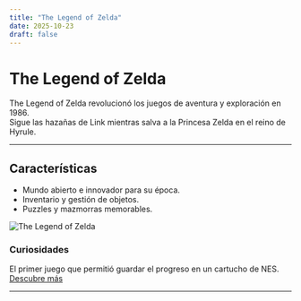 ```yaml
---
title: "The Legend of Zelda"
date: 2025-10-23
draft: false
---
```


# The Legend of Zelda

The Legend of Zelda revolucionó los juegos de aventura y exploración en 1986.  
Sigue las hazañas de Link mientras salva a la Princesa Zelda en el reino de Hyrule.

---

## Características

- Mundo abierto e innovador para su época.
- Inventario y gestión de objetos.
- Puzzles y mazmorras memorables.

![The Legend of Zelda](https://upload.wikimedia.org/wikipedia/en/thumb/4/41/Legend_of_zelda_cover_%28with_cartridge%29_gold.png/250px-Legend_of_zelda_cover_%28with_cartridge%29_gold.png)

### Curiosidades

El primer juego que permitió guardar el progreso en un cartucho de NES.  
[Descubre más](https://es.wikipedia.org/wiki/The_Legend_of_Zelda)

---
